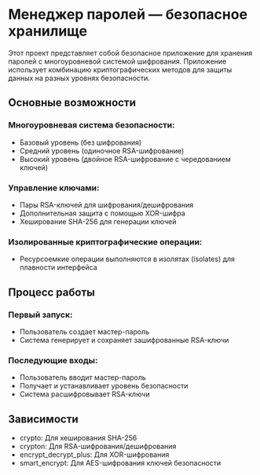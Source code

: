 # Менеджер паролей — безопасное хранилище

Этот проект представляет собой безопасное приложение для хранения паролей с многоуровневой системой шифрования. Приложение использует комбинацию криптографических методов для защиты данных на разных уровнях безопасности.

## Основные возможности

### Многоуровневая система безопасности:
- Базовый уровень (без шифрования)
- Средний уровень (одиночное RSA-шифрование)
- Высокий уровень (двойное RSA-шифрование с чередованием ключей)

### Управление ключами:

- Пары RSA-ключей для шифрования/дешифрования
- Дополнительная защита с помощью XOR-шифра
- Хеширование SHA-256 для генерации ключей

### Изолированные криптографические операции:

- Ресурсоемкие операции выполняются в изолятах (isolates) для плавности интерфейса

## Процесс работы

### Первый запуск:

- Пользователь создает мастер-пароль
- Система генерирует и сохраняет зашифрованные RSA-ключи

### Последующие входы:

- Пользователь вводит мастер-пароль
- Получает и устанавливает уровень безопасности
- Система расшифровывает RSA-ключи

## Зависимости
- crypto: Для хеширования SHA-256
- crypton: Для RSA-шифрования/дешифрования
- encrypt_decrypt_plus: Для XOR-шифрования
- smart_encrypt: Для AES-шифрования ключей безопасности


